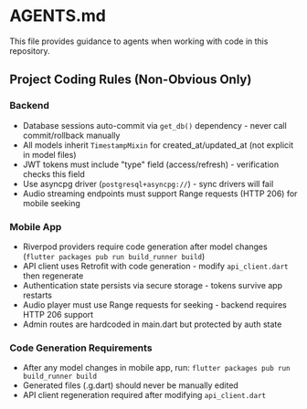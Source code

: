 # AGENTS.md

This file provides guidance to agents when working with code in this repository.

## Project Coding Rules (Non-Obvious Only)

### Backend
- Database sessions auto-commit via `get_db()` dependency - never call commit/rollback manually
- All models inherit `TimestampMixin` for created_at/updated_at (not explicit in model files)
- JWT tokens must include "type" field (access/refresh) - verification checks this field
- Use asyncpg driver (`postgresql+asyncpg://`) - sync drivers will fail
- Audio streaming endpoints must support Range requests (HTTP 206) for mobile seeking

### Mobile App
- Riverpod providers require code generation after model changes (`flutter packages pub run build_runner build`)
- API client uses Retrofit with code generation - modify `api_client.dart` then regenerate
- Authentication state persists via secure storage - tokens survive app restarts
- Audio player must use Range requests for seeking - backend requires HTTP 206 support
- Admin routes are hardcoded in main.dart but protected by auth state

### Code Generation Requirements
- After any model changes in mobile app, run: `flutter packages pub run build_runner build`
- Generated files (.g.dart) should never be manually edited
- API client regeneration required after modifying `api_client.dart`